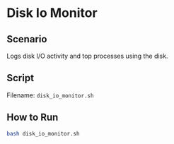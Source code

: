 # Disk Io Monitor

## Scenario
Logs disk I/O activity and top processes using the disk.

## Script
Filename: `disk_io_monitor.sh`

## How to Run
```bash
bash disk_io_monitor.sh
```